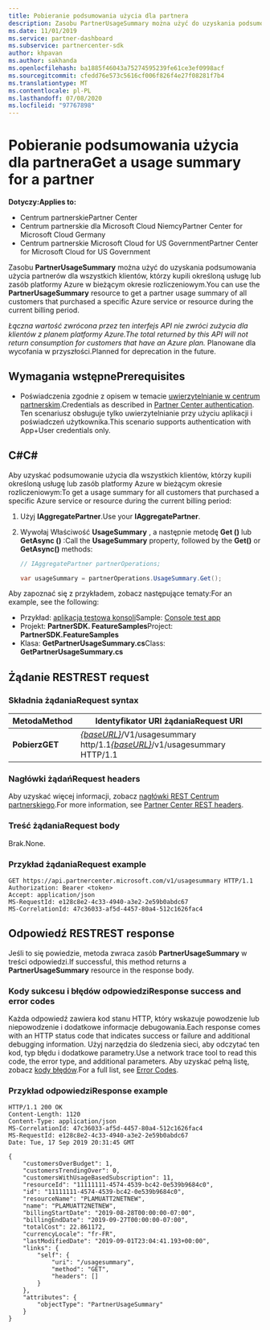 ```yaml
---
title: Pobieranie podsumowania użycia dla partnera
description: Zasobu PartnerUsageSummary można użyć do uzyskania podsumowania użycia partnerów dla wszystkich klientów, którzy kupili określoną usługę lub zasób platformy Azure w bieżącym okresie rozliczeniowym.
ms.date: 11/01/2019
ms.service: partner-dashboard
ms.subservice: partnercenter-sdk
author: khpavan
ms.author: sakhanda
ms.openlocfilehash: ba1885f46043a75274595239fe61ce3ef0998acf
ms.sourcegitcommit: cfedd76e573c5616cf006f826f4e27f08281f7b4
ms.translationtype: MT
ms.contentlocale: pl-PL
ms.lasthandoff: 07/08/2020
ms.locfileid: "97767898"
---
```

# <a name="get-a-usage-summary-for-a-partner"></a><span data-ttu-id="bd396-103">Pobieranie podsumowania użycia dla partnera</span><span class="sxs-lookup"><span data-stu-id="bd396-103">Get a usage summary for a partner</span></span>

<span data-ttu-id="bd396-104">**Dotyczy:**</span><span class="sxs-lookup"><span data-stu-id="bd396-104">**Applies to:**</span></span>

- <span data-ttu-id="bd396-105">Centrum partnerskie</span><span class="sxs-lookup"><span data-stu-id="bd396-105">Partner Center</span></span>
- <span data-ttu-id="bd396-106">Centrum partnerskie dla Microsoft Cloud Niemcy</span><span class="sxs-lookup"><span data-stu-id="bd396-106">Partner Center for Microsoft Cloud Germany</span></span>
- <span data-ttu-id="bd396-107">Centrum partnerskie Microsoft Cloud for US Government</span><span class="sxs-lookup"><span data-stu-id="bd396-107">Partner Center for Microsoft Cloud for US Government</span></span>

<span data-ttu-id="bd396-108">Zasobu **PartnerUsageSummary** można użyć do uzyskania podsumowania użycia partnerów dla wszystkich klientów, którzy kupili określoną usługę lub zasób platformy Azure w bieżącym okresie rozliczeniowym.</span><span class="sxs-lookup"><span data-stu-id="bd396-108">You can use the **PartnerUsageSummary** resource to get a partner usage summary of all customers that purchased a specific Azure service or resource during the current billing period.</span></span>

<span data-ttu-id="bd396-109">*Łączna wartość zwrócona przez ten interfejs API nie zwróci zużycia dla klientów z planem platformy Azure.*</span><span class="sxs-lookup"><span data-stu-id="bd396-109">*The total returned by this API will not return consumption for customers that have an Azure plan.*</span></span> <span data-ttu-id="bd396-110">Planowane dla wycofania w przyszłości.</span><span class="sxs-lookup"><span data-stu-id="bd396-110">Planned for deprecation in the future.</span></span>

## <a name="prerequisites"></a><span data-ttu-id="bd396-111">Wymagania wstępne</span><span class="sxs-lookup"><span data-stu-id="bd396-111">Prerequisites</span></span>

- <span data-ttu-id="bd396-112">Poświadczenia zgodnie z opisem w temacie [uwierzytelnianie w centrum partnerskim](partner-center-authentication.md).</span><span class="sxs-lookup"><span data-stu-id="bd396-112">Credentials as described in [Partner Center authentication](partner-center-authentication.md).</span></span> <span data-ttu-id="bd396-113">Ten scenariusz obsługuje tylko uwierzytelnianie przy użyciu aplikacji i poświadczeń użytkownika.</span><span class="sxs-lookup"><span data-stu-id="bd396-113">This scenario supports authentication with App+User credentials only.</span></span>

## <a name="c"></a><span data-ttu-id="bd396-114">C\#</span><span class="sxs-lookup"><span data-stu-id="bd396-114">C\#</span></span>

<span data-ttu-id="bd396-115">Aby uzyskać podsumowanie użycia dla wszystkich klientów, którzy kupili określoną usługę lub zasób platformy Azure w bieżącym okresie rozliczeniowym:</span><span class="sxs-lookup"><span data-stu-id="bd396-115">To get a usage summary for all customers that purchased a specific Azure service or resource during the current billing period:</span></span>

1. <span data-ttu-id="bd396-116">Użyj **IAggregatePartner**.</span><span class="sxs-lookup"><span data-stu-id="bd396-116">Use your **IAggregatePartner**.</span></span>

2. <span data-ttu-id="bd396-117">Wywołaj Właściwość **UsageSummary** , a następnie metodę **Get ()** lub **GetAsync ()** :</span><span class="sxs-lookup"><span data-stu-id="bd396-117">Call the **UsageSummary** property, followed by the **Get()** or **GetAsync()** methods:</span></span>

    ``` csharp
    // IAggregatePartner partnerOperations;

    var usageSummary = partnerOperations.UsageSummary.Get();
    ```

<span data-ttu-id="bd396-118">Aby zapoznać się z przykładem, zobacz następujące tematy:</span><span class="sxs-lookup"><span data-stu-id="bd396-118">For an example, see the following:</span></span>

- <span data-ttu-id="bd396-119">Przykład: [aplikacja testowa konsoli](console-test-app.md)</span><span class="sxs-lookup"><span data-stu-id="bd396-119">Sample: [Console test app](console-test-app.md)</span></span>
- <span data-ttu-id="bd396-120">Projekt: **PartnerSDK. FeatureSamples**</span><span class="sxs-lookup"><span data-stu-id="bd396-120">Project: **PartnerSDK.FeatureSamples**</span></span>
- <span data-ttu-id="bd396-121">Klasa: **GetPartnerUsageSummary.cs**</span><span class="sxs-lookup"><span data-stu-id="bd396-121">Class: **GetPartnerUsageSummary.cs**</span></span>

## <a name="rest-request"></a><span data-ttu-id="bd396-122">Żądanie REST</span><span class="sxs-lookup"><span data-stu-id="bd396-122">REST request</span></span>

### <a name="request-syntax"></a><span data-ttu-id="bd396-123">Składnia żądania</span><span class="sxs-lookup"><span data-stu-id="bd396-123">Request syntax</span></span>

| <span data-ttu-id="bd396-124">Metoda</span><span class="sxs-lookup"><span data-stu-id="bd396-124">Method</span></span>  | <span data-ttu-id="bd396-125">Identyfikator URI żądania</span><span class="sxs-lookup"><span data-stu-id="bd396-125">Request URI</span></span>                                                         |
|---------|---------------------------------------------------------------------|
| <span data-ttu-id="bd396-126">**Pobierz**</span><span class="sxs-lookup"><span data-stu-id="bd396-126">**GET**</span></span> | <span data-ttu-id="bd396-127">[*{baseURL}*](partner-center-rest-urls.md)/V1/usagesummary http/1.1</span><span class="sxs-lookup"><span data-stu-id="bd396-127">[*{baseURL}*](partner-center-rest-urls.md)/v1/usagesummary HTTP/1.1</span></span> |

### <a name="request-headers"></a><span data-ttu-id="bd396-128">Nagłówki żądań</span><span class="sxs-lookup"><span data-stu-id="bd396-128">Request headers</span></span>

<span data-ttu-id="bd396-129">Aby uzyskać więcej informacji, zobacz [nagłówki REST Centrum partnerskiego](headers.md).</span><span class="sxs-lookup"><span data-stu-id="bd396-129">For more information, see [Partner Center REST headers](headers.md).</span></span>

### <a name="request-body"></a><span data-ttu-id="bd396-130">Treść żądania</span><span class="sxs-lookup"><span data-stu-id="bd396-130">Request body</span></span>

<span data-ttu-id="bd396-131">Brak.</span><span class="sxs-lookup"><span data-stu-id="bd396-131">None.</span></span>

### <a name="request-example"></a><span data-ttu-id="bd396-132">Przykład żądania</span><span class="sxs-lookup"><span data-stu-id="bd396-132">Request example</span></span>

```http
GET https://api.partnercenter.microsoft.com/v1/usagesummary HTTP/1.1
Authorization: Bearer <token>
Accept: application/json
MS-RequestId: e128c8e2-4c33-4940-a3e2-2e59b0abdc67
MS-CorrelationId: 47c36033-af5d-4457-80a4-512c1626fac4
```

## <a name="rest-response"></a><span data-ttu-id="bd396-133">Odpowiedź REST</span><span class="sxs-lookup"><span data-stu-id="bd396-133">REST response</span></span>

<span data-ttu-id="bd396-134">Jeśli to się powiedzie, metoda zwraca zasób **PartnerUsageSummary** w treści odpowiedzi.</span><span class="sxs-lookup"><span data-stu-id="bd396-134">If successful, this method returns a **PartnerUsageSummary** resource in the response body.</span></span>

### <a name="response-success-and-error-codes"></a><span data-ttu-id="bd396-135">Kody sukcesu i błędów odpowiedzi</span><span class="sxs-lookup"><span data-stu-id="bd396-135">Response success and error codes</span></span>

<span data-ttu-id="bd396-136">Każda odpowiedź zawiera kod stanu HTTP, który wskazuje powodzenie lub niepowodzenie i dodatkowe informacje debugowania.</span><span class="sxs-lookup"><span data-stu-id="bd396-136">Each response comes with an HTTP status code that indicates success or failure and additional debugging information.</span></span> <span data-ttu-id="bd396-137">Użyj narzędzia do śledzenia sieci, aby odczytać ten kod, typ błędu i dodatkowe parametry.</span><span class="sxs-lookup"><span data-stu-id="bd396-137">Use a network trace tool to read this code, the error type, and additional parameters.</span></span> <span data-ttu-id="bd396-138">Aby uzyskać pełną listę, zobacz [kody błędów](error-codes.md).</span><span class="sxs-lookup"><span data-stu-id="bd396-138">For a full list, see [Error Codes](error-codes.md).</span></span>

### <a name="response-example"></a><span data-ttu-id="bd396-139">Przykład odpowiedzi</span><span class="sxs-lookup"><span data-stu-id="bd396-139">Response example</span></span>

```http
HTTP/1.1 200 OK
Content-Length: 1120
Content-Type: application/json
MS-CorrelationId: 47c36033-af5d-4457-80a4-512c1626fac4
MS-RequestId: e128c8e2-4c33-4940-a3e2-2e59b0abdc67
Date: Tue, 17 Sep 2019 20:31:45 GMT

{
    "customersOverBudget": 1,
    "customersTrendingOver": 0,
    "customersWithUsageBasedSubscription": 11,
    "resourceId": "11111111-4574-4539-bc42-0e539b9684c0",
    "id": "11111111-4574-4539-bc42-0e539b9684c0",
    "resourceName": "PLAMUATT2NETNEW",
    "name": "PLAMUATT2NETNEW",
    "billingStartDate": "2019-08-28T00:00:00-07:00",
    "billingEndDate": "2019-09-27T00:00:00-07:00",
    "totalCost": 22.861172,
    "currencyLocale": "fr-FR",
    "lastModifiedDate": "2019-09-01T23:04:41.193+00:00",
    "links": {
        "self": {
            "uri": "/usagesummary",
            "method": "GET",
            "headers": []
        }
    },
    "attributes": {
        "objectType": "PartnerUsageSummary"
    }
}
```
